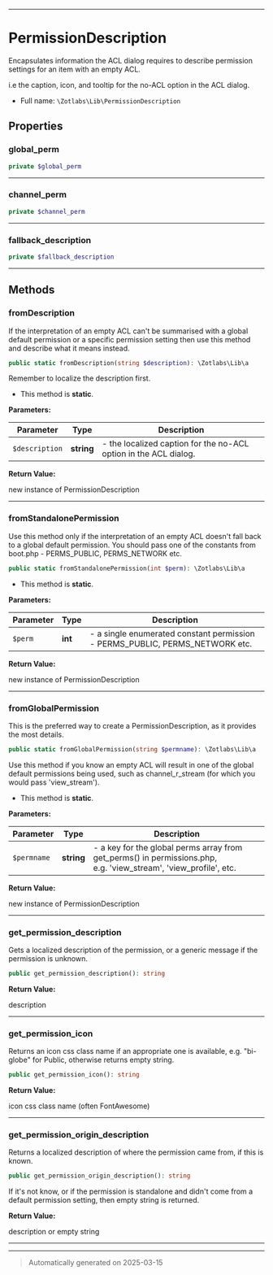 ***

# PermissionDescription

Encapsulates information the ACL dialog requires to describe
permission settings for an item with an empty ACL.

i.e the caption, icon, and tooltip for the no-ACL option in the ACL dialog.

* Full name: `\Zotlabs\Lib\PermissionDescription`



## Properties


### global_perm



```php
private $global_perm
```






***

### channel_perm



```php
private $channel_perm
```






***

### fallback_description



```php
private $fallback_description
```






***

## Methods


### fromDescription

If the interpretation of an empty ACL can't be summarised with a global default permission
or a specific permission setting then use this method and describe what it means instead.

```php
public static fromDescription(string $description): \Zotlabs\Lib\a
```

Remember to localize the description first.

* This method is **static**.




**Parameters:**

| Parameter | Type | Description |
|-----------|------|-------------|
| `$description` | **string** | - the localized caption for the no-ACL option in the ACL dialog. |


**Return Value:**

new instance of PermissionDescription




***

### fromStandalonePermission

Use this method only if the interpretation of an empty ACL doesn't fall back to a global
default permission. You should pass one of the constants from boot.php - PERMS_PUBLIC,
PERMS_NETWORK etc.

```php
public static fromStandalonePermission(int $perm): \Zotlabs\Lib\a
```



* This method is **static**.




**Parameters:**

| Parameter | Type | Description |
|-----------|------|-------------|
| `$perm` | **int** | - a single enumerated constant permission - PERMS_PUBLIC, PERMS_NETWORK etc. |


**Return Value:**

new instance of PermissionDescription




***

### fromGlobalPermission

This is the preferred way to create a PermissionDescription, as it provides the most details.

```php
public static fromGlobalPermission(string $permname): \Zotlabs\Lib\a
```

Use this method if you know an empty ACL will result in one of the global default permissions
being used, such as channel_r_stream (for which you would pass 'view_stream').

* This method is **static**.




**Parameters:**

| Parameter | Type | Description |
|-----------|------|-------------|
| `$permname` | **string** | - a key for the global perms array from get_perms() in permissions.php,<br />e.g. &#039;view_stream&#039;, &#039;view_profile&#039;, etc. |


**Return Value:**

new instance of PermissionDescription




***

### get_permission_description

Gets a localized description of the permission, or a generic message if the permission
is unknown.

```php
public get_permission_description(): string
```









**Return Value:**

description




***

### get_permission_icon

Returns an icon css class name if an appropriate one is available, e.g. "bi-globe" for Public,
otherwise returns empty string.

```php
public get_permission_icon(): string
```









**Return Value:**

icon css class name (often FontAwesome)




***

### get_permission_origin_description

Returns a localized description of where the permission came from, if this is known.

```php
public get_permission_origin_description(): string
```

If it's not know, or if the permission is standalone and didn't come from a default
permission setting, then empty string is returned.







**Return Value:**

description or empty string




***


***
> Automatically generated on 2025-03-15
